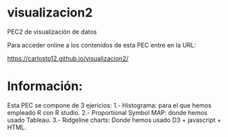 # visualizacion2
PEC2 de visualización de datos

Para acceder online a los contenidos de esta PEC entre en la URL:

https://carlostp12.github.io/visualizacion2/

# Información:

Esta PEC se compone de 3 ejericios:
	1.- Histograma: para el que hemos empleado R con R studio.
	2.- Proportional Symbol MAP: donde hemos usado Tableau.
	3.- Ridgeline charts: Donde hemos usado D3 + javascript + HTML.
	
	 
